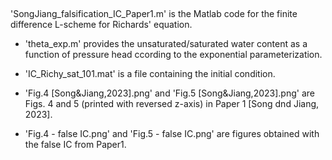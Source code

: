 ##
'SongJiang_falsification_IC_Paper1.m' is the Matlab code for the finite difference L-scheme for Richards' equation.

- 'theta_exp.m' provides the unsaturated/saturated water content as a function of pressure head ccording to the exponential parameterization.

- 'IC_Richy_sat_101.mat' is a file containing the initial condition.

- 'Fig.4 [Song&Jiang,2023].png' and 'Fig.5 [Song&Jiang,2023].png' are Figs. 4 and 5 (printed with reversed z-axis) in Paper 1 [Song dnd Jiang, 2023].

- 'Fig.4 - false IC.png' and 'Fig.5 - false IC.png' are figures obtained with the false IC from Paper1.
